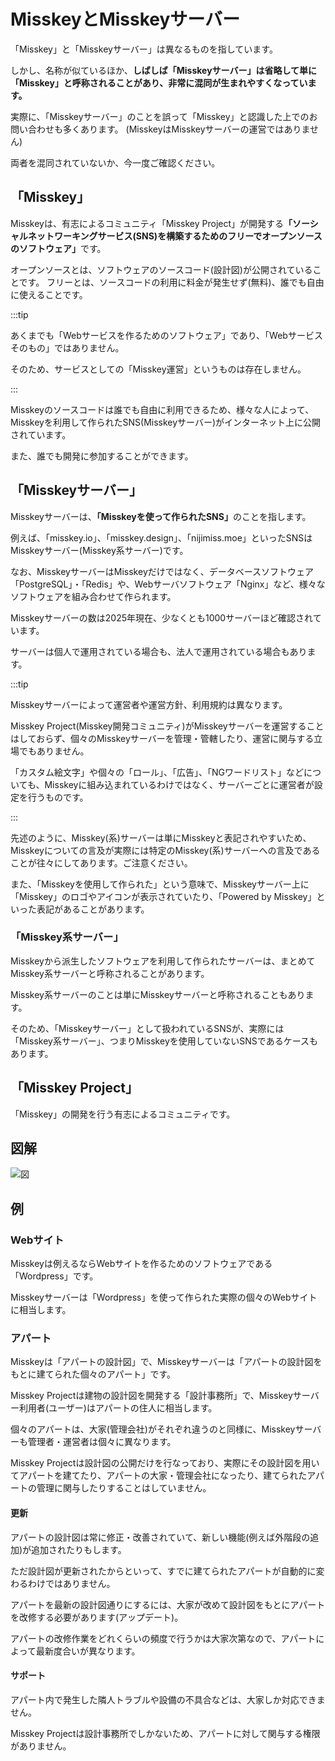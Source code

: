 # MisskeyとMisskeyサーバー

「Misskey」と「Misskeyサーバー」は異なるものを指しています。

しかし、名称が似ているほか、<b>しばしば「Misskeyサーバー」は省略して単に「Misskey」と呼称されることがあり、非常に混同が生まれやすくなっています。</b>

実際に、「Misskeyサーバー」のことを誤って「Misskey」と認識した上でのお問い合わせも多くあります。
(MisskeyはMisskeyサーバーの運営ではありません)

両者を混同されていないか、今一度ご確認ください。

## 「Misskey」

Misskeyは、有志によるコミュニティ「Misskey Project」が開発する<b>「ソーシャルネットワーキングサービス(SNS)を構築するためのフリーでオープンソースのソフトウェア」</b>です。

オープンソースとは、ソフトウェアのソースコード(設計図)が公開されていることです。
フリーとは、ソースコードの利用に料金が発生せず(無料)、誰でも自由に使えることです。

:::tip

あくまでも「Webサービスを作るためのソフトウェア」であり、「Webサービスそのもの」ではありません。

そのため、サービスとしての「Misskey運営」というものは存在しません。

:::

Misskeyのソースコードは誰でも自由に利用できるため、様々な人によって、Misskeyを利用して作られたSNS(Misskeyサーバー)がインターネット上に公開されています。

また、誰でも開発に参加することができます。

## 「Misskeyサーバー」

Misskeyサーバーは、<b>「Misskeyを使って作られたSNS」</b>のことを指します。

例えば、「misskey.io」、「misskey.design」、「nijimiss.moe」といったSNSはMisskeyサーバー(Misskey系サーバー)です。

なお、MisskeyサーバーはMisskeyだけではなく、データベースソフトウェア「PostgreSQL」・「Redis」や、Webサーバソフトウェア「Nginx」など、様々なソフトウェアを組み合わせて作られます。

Misskeyサーバーの数は2025年現在、少なくとも1000サーバーほど確認されています。

サーバーは個人で運用されている場合も、法人で運用されている場合もあります。

:::tip

Misskeyサーバーによって運営者や運営方針、利用規約は異なります。

Misskey Project(Misskey開発コミュニティ)がMisskeyサーバーを運営することはしておらず、個々のMisskeyサーバーを管理・管轄したり、運営に関与する立場でもありません。

「カスタム絵文字」や個々の「ロール」、「広告」、「NGワードリスト」などについても、Misskeyに組み込まれているわけではなく、サーバーごとに運営者が設定を行うものです。

:::

先述のように、Misskey(系)サーバーは単にMisskeyと表記されやすいため、Misskeyについての言及が実際には特定のMisskey(系)サーバーへの言及であることが往々にしてあります。ご注意ください。

また、「Misskeyを使用して作られた」という意味で、Misskeyサーバー上に「Misskey」のロゴやアイコンが表示されていたり、「Powered by Misskey」といった表記があることがあります。

### 「Misskey系サーバー」

Misskeyから派生したソフトウェアを利用して作られたサーバーは、まとめてMisskey系サーバーと呼称されることがあります。

Misskey系サーバーのことは単にMisskeyサーバーと呼称されることもあります。

そのため、「Misskeyサーバー」として扱われているSNSが、実際には「Misskey系サーバー」、つまりMisskeyを使用していないSNSであるケースもあります。

## 「Misskey Project」

「Misskey」の開発を行う有志によるコミュニティです。

## 図解

![図](/img/docs/misskey-and-misskey-servers.ja-jp.png)

## 例
### Webサイト

Misskeyは例えるならWebサイトを作るためのソフトウェアである「Wordpress」です。

Misskeyサーバーは「Wordpress」を使って作られた実際の個々のWebサイトに相当します。

### アパート

Misskeyは「アパートの設計図」で、Misskeyサーバーは「アパートの設計図をもとに建てられた個々のアパート」です。

Misskey Projectは建物の設計図を開発する「設計事務所」で、Misskeyサーバー利用者(ユーザー)はアパートの住人に相当します。

個々のアパートは、大家(管理会社)がそれぞれ違うのと同様に、Misskeyサーバーも管理者・運営者は個々に異なります。

Misskey Projectは設計図の公開だけを行なっており、実際にその設計図を用いてアパートを建てたり、アパートの大家・管理会社になったり、建てられたアパートの管理に関与したりすることはしていません。

#### 更新

アパートの設計図は常に修正・改善されていて、新しい機能(例えば外階段の追加)が追加されたりもします。

ただ設計図が更新されたからといって、すでに建てられたアパートが自動的に変わるわけではありません。

アパートを最新の設計図通りにするには、大家が改めて設計図をもとにアパートを改修する必要があります(アップデート)。

アパートの改修作業をどれくらいの頻度で行うかは大家次第なので、アパートによって最新度合いが異なります。

#### サポート

アパート内で発生した隣人トラブルや設備の不具合などは、大家しか対応できません。

Misskey Projectは設計事務所でしかないため、アパートに対して関与する権限がありません。
